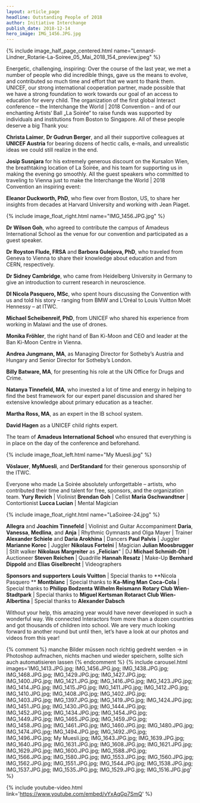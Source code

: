 ```yaml
---
layout: article_page
headline: Outstanding People of 2018
author: Initiative Interchange
publish_date: 2018-12-14
hero_image: IMG_1456.JPG.jpg
---
```


{% include image_half_page_centered.html name="Lennard-Lindner_Rotarie-La-Soiree_05_Mai_2018_154_preview.jpeg" %}

Energetic, challenging, inspiring: Over the course of the last year, we met a number of people who did incredible things, gave us the means to evolve, and contributed so much time and effort that we want to thank them. UNICEF, our strong international cooperation partner, made possible that we have a strong foundation to work towards our goal of an access to education for every child. The organization of the first global Interact conference – the Interchange the World \| 2018 Convention – and of our enchanting Artists‘ Ball „La Soirée“ to raise funds was supported by individuals and institutions from Boston to Singapore. All of these people deserve a big Thank you:

**Christa Laimer**, **Dr Gudrun Berger**, and all their supportive colleagues at **UNICEF Austria** for bearing dozens of hectic calls, e-mails, and unrealistic ideas we could still realize in the end. 

**Josip Susnjara** for his extremely generous discount on the Kursalon Wien, the breathtaking location of La Soirée, and his team for supporting us in making the evening go smoothly. 
All the guest speakers who committed to traveling to Vienna just to make the Interchange the World \| 2018 Convention an inspiring event:

**Eleanor Duckworth, PhD**, who flew over from Boston, US, to share her insights from decades at Harvard University and working with Jean Piaget. 

{% include image_float_right.html name="IMG_1456.JPG.jpg" %}

**Dr Wilson Goh**, who agreed to contribute the campus of Amadeus International School as the venue for our convention and participated as a guest speaker. 

**Dr Royston Flude, FRSA** and **Barbora Gulejova, PhD**, who traveled from Geneva to Vienna to share their knowledge about education and from CERN, respectively. 

**Dr Sidney Cambridge**, who came from Heidelberg University in Germany to give an introduction to current research in neuroscience. 

**DI Nicola Pasquero, MSc**, who spent hours discussing the Convention with us and told his story – ranging from BMW and L’Oréal to Louis Vuitton Moët Hennessy – at ITWC. 

**Michael Scheibenreif, PhD**, from UNICEF who shared his experience from working in Malawi and the use of drones. 

**Monika Fröhler**, the right hand of Ban Ki-Moon and CEO and leader at the Ban Ki-Moon Centre in Vienna. 

**Andrea Jungmann, MA**, as Managing Director for Sotheby’s Austria and Hungary and Senior Director for Sotheby’s London. 

**Billy Batware, MA**, for presenting his role at the UN Office for Drugs and Crime. 

**Natanya Tinnefeld, MA**, who invested a lot of time and energy in helping to find the best framework for our expert panel discussion and shared her extensive knowledge about primary education as a teacher. 

**Martha Ross, MA**, as an expert in the IB school system. 

**David Hagen** as a UNICEF child rights expert.

The team of **Amadeus International School** who ensured that everything is in place on the day of the conference and beforehand.

{% include image_float_left.html name="My Muesli.jpg" %}

**Vöslauer**, **MyMuesli**, and **DerStandard** for their generous sponsorship of the ITWC. 

Everyone who made La Soirée absolutely unforgettable – artists, who contributed their time and talent for free, sponsors, and the organization team.
**Yury Revich** \| Violinist
**Brendan Goh** \| Cellist
**Maria Gschwandtner** \| Contortionist
**Lucca Lucian** \| Mental Magician

{% include image_float_right.html name="LaSoiree-24.jpg" %}

**Allegra** and **Joachim Tinnefeld** \| Violinist and Guitar Accompaniment
**Daria**, **Vanessa**, **Medlina**, and **Anja** \| Rhythmic Gymnasts and Olga Mayer \| Trainer
**Alexander Schiele** and **Daria Arokhina** \| Dancers
**Paul Palvis** \| Juggler
**Marianne Korec** \| Juggler
**Nikolaus Fortelni** \| Magician
**Julian Moosbrugger** \| Stilt walker
**Nikolaus Margreiter** as „**Felician**“ \| DJ
**Michael Schmidt-Ott** \| Auctioneer
**Steven Reichen** \| Quadrille
**Hannah Resatz** \| Make-Up
**Bernhard Dippold** and **Elias Giselbrecht** \| Videographers

**Sponsors and supporters**
**Louis Vuitton** \| Special thanks to **Nicola Pasquero **
**Montblanc** \| Special thanks to **Ka-Ming Man**
**Coca-Cola** \| Special thanks to **Philipp Bodzenta**
**Wilhelm Reismann**
**Rotary Club Wien-Stadtpark** \| Special thanks to **Miguel Kertsman**
**Rotaract Club Wien-Albertina** \| Special thanks to **Alexander Dabsch**

Without your help, this amazing year would have never developed in such a wonderful way. We connected Interactors from more than a dozen countries and got thousands of children into school. We are very much looking forward to another round but until then, let’s have a look at our photos and videos from this year!

{% comment %}
manche Bilder müssen noch richtig gedreht werden -> in Photoshop aufmachen, nichts machen und wieder speichern, sollte sich auch automatisieren lassen
{% endcomment %}
{% include carousel.html images='IMG_1413.JPG.jpg; IMG_1456.JPG.jpg; IMG_1438.JPG.jpg; IMG_1468.JPG.jpg; IMG_1429.JPG.jpg; IMG_1427.JPG.jpg; IMG_1400.JPG.jpg; IMG_1421.JPG.jpg; IMG_1416.JPG.jpg; IMG_1423.JPG.jpg; IMG_1414.JPG.jpg; IMG_1415.JPG.jpg; IMG_1411.JPG.jpg; IMG_1412.JPG.jpg; IMG_1410.JPG.jpg; IMG_1408.JPG.jpg; IMG_1402.JPG.jpg; IMG_1403.JPG.jpg; IMG_1397.JPG.jpg; IMG_1419.JPG.jpg; IMG_1424.JPG.jpg; IMG_1451.JPG.jpg; IMG_1430.JPG.jpg; IMG_1444.JPG.jpg; IMG_1452.JPG.jpg; IMG_1434.JPG.jpg; IMG_1454.JPG.jpg; IMG_1449.JPG.jpg; IMG_1465.JPG.jpg; IMG_1459.JPG.jpg; IMG_1458.JPG.jpg; IMG_1461.JPG.jpg; IMG_1460.JPG.jpg; IMG_1480.JPG.jpg; IMG_1474.JPG.jpg; IMG_1494.JPG.jpg; IMG_1492.JPG.jpg; IMG_1496.JPG.jpg; My Muesli.jpg; IMG_1643.JPG.jpg; IMG_1639.JPG.jpg; IMG_1640.JPG.jpg; IMG_1631.JPG.jpg; IMG_1608.JPG.jpg; IMG_1621.JPG.jpg; IMG_1629.JPG.jpg; IMG_1600.JPG.jpg; IMG_1588.JPG.jpg; IMG_1566.JPG.jpg; IMG_1580.JPG.jpg; IMG_1553.JPG.jpg; IMG_1560.JPG.jpg; IMG_1562.JPG.jpg; IMG_1551.JPG.jpg; IMG_1544.JPG.jpg; IMG_1538.JPG.jpg; IMG_1537.JPG.jpg; IMG_1535.JPG.jpg; IMG_1529.JPG.jpg; IMG_1516.JPG.jpg' %}

{% include youtube-video.html link='https://www.youtube.com/embed/vYxAqGp7SmQ' %}
    
